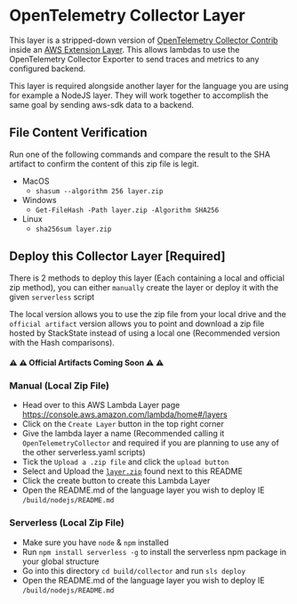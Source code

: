 # OpenTelemetry Collector Layer
This layer is a stripped-down version of [OpenTelemetry Collector Contrib](https://github.com/open-telemetry/opentelemetry-collector-contrib) inside an [AWS Extension Layer](https://aws.amazon.com/blogs/compute/introducing-aws-lambda-extensions-in-preview/).
This allows lambdas to use the OpenTelemetry Collector Exporter to send traces and metrics to any configured backend.

This layer is required alongside another layer for the language you are using for example a NodeJS layer.
They will work together to accomplish the same goal by sending aws-sdk data to a backend.


## File Content Verification

Run one of the following commands and compare the result to the SHA artifact to confirm the content of this zip file is legit.

- MacOS
  - `shasum --algorithm 256 layer.zip`
- Windows
  - `Get-FileHash -Path layer.zip -Algorithm SHA256`
- Linux
  - `sha256sum layer.zip`


## Deploy this Collector Layer [Required]
There is 2 methods to deploy this layer (Each containing a local and official zip method), you can either `manually` create the layer or deploy it with the given `serverless` script

The local version allows you to use the zip file from your local drive and the
`official artifact` version allows you to point and download a zip file hosted by StackState instead of using a local one (Recommended version with the Hash comparisons).


#### ⚠ ⚠ Official Artifacts Coming Soon ⚠ ⚠
### Manual (Local Zip File)
- Head over to this AWS Lambda Layer page https://console.aws.amazon.com/lambda/home#/layers
- Click on the `Create Layer` button in the top right corner
- Give the lambda layer a name (Recommended calling it `OpenTelemetryCollector` and required if you are planning to use any of the other serverless.yaml scripts)
- Tick the `Upload a .zip file` and click the `upload button`
- Select and Upload the [`layer.zip`](layer.zip) found next to this README
- Click the create button to create this Lambda Layer
- Open the README.md of the language layer you wish to deploy IE `/build/nodejs/README.md`

### Serverless (Local Zip File)
- Make sure you have `node` & `npm` installed
- Run `npm install serverless -g` to install the serverless npm package in your global structure
- Go into this directory `cd build/collector` and run `sls deploy`
- Open the README.md of the language layer you wish to deploy IE `/build/nodejs/README.md`

